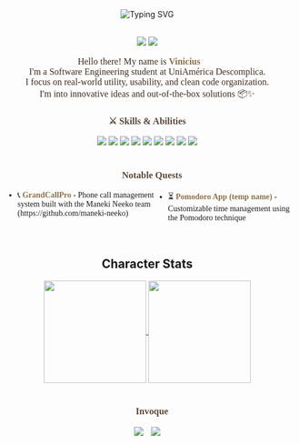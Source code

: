 <div align="center">
  <br><br>

  <!-- Título animado -->
  <img 
  src="https://readme-typing-svg.herokuapp.com?font=Special+Elite&size=26&duration=5000&pause=1000&width=435&lines=Vinicius+%22Fxdf%22+joined+the+party&center=true&vCenter=true&color=F1E0AC&background=00000000" 
  alt="Typing SVG" 
/>

  <br>
  
  <!-- Classe/nível -->
  <img src="https://img.shields.io/badge/Classe-Desenvolvedor%20FullStack-F1E0AC?style=flat-square&logoColor=black&color=8B6F47&labelColor=5A4735" />
  <img src="https://img.shields.io/badge/Nível-3%20-F1E0AC?style=flat-square&logoColor=black&color=8B6F47&labelColor=5A4735" />
  <!-- Texto de introdução - fonte uniformizada -->
  <p style="font-family:'Special Elite', cursive; font-size: 16px; color: #3D2B1F;">
    Hello there! My name is <strong style="color:#8B6F47;">Vinicius</strong> 🧑‍💻<br>
    I'm a Software Engineering student at UniAmérica Descomplica.<br>
    I focus on real-world utility, usability, and clean code organization.<br>
    I'm into innovative ideas and out-of-the-box solutions 📦✨
  </p>
  <!-- Skills -->
<h3 style="font-family:'Special Elite'; color:#5A4735;">⚔️ Skills & Abilities</h3>

<div align="center">
  <!-- Badges de tecnologias -->
  <img src="https://img.shields.io/badge/TypeScript-3178C6?logo=typescript&logoColor=white&style=for-the-badge" />
  <img src="https://img.shields.io/badge/JavaScript-F7DF1E?logo=javascript&logoColor=black&style=for-the-badge" />
  <img src="https://img.shields.io/badge/Node.js-339933?logo=nodedotjs&logoColor=white&style=for-the-badge" />
  <img src="https://img.shields.io/badge/NestJS-E0234E?logo=nestjs&logoColor=white&style=for-the-badge" />
  <img src="https://img.shields.io/badge/Express-000000?logo=express&logoColor=white&style=for-the-badge" />
  <img src="https://img.shields.io/badge/React-61DAFB?logo=react&logoColor=black&style=for-the-badge" />
  <img src="https://img.shields.io/badge/HTML-E34F26?logo=html5&logoColor=white&style=for-the-badge" />
  <img src="https://img.shields.io/badge/SCSS-CC6699?logo=sass&logoColor=white&style=for-the-badge" />
  <img src="https://img.shields.io/badge/CSS-1572B6?logo=css3&logoColor=white&style=for-the-badge" />
</div>

<br>

<!-- Projetos -->
<h3 style="font-family:'Special Elite'; color:#5A4735;">🧭 Notable Quests</h3>

<div align="left"> 
  <ul style="font-family:'Special Elite'; text-align: left; display: flex;">
    <li>📞 <strong style="color:#8B6F47;">GrandCallPro</strong> - Phone call management system built with the Maneki Neeko team (https://github.com/maneki-neeko)</li>
    <li>⏳ <strong style="color:#8B6F47;">Pomodoro App (temp name)</strong> - Customizable time management using the Pomodoro technique</li>
  </ul>
</div>

  <br>
    
  <!-- Linguagens mais usadas -->
  <h2> Character Stats </h2>
  <a href="https://github.com/anuraghazra/github-readme-stats">
    <img align=center height=180 src="https://github-readme-stats-psi-ebon-23.vercel.app/api?username=Fxdf-IV&count_private=true&show_icons=true&theme=github_dark&hide_border=true&title_color=F1F070&icon_color=C0BF5A" />
  </a>

  <a href="https://github.com/anuraghazra/github-readme-stats">
    <img align=center height=180 align=top src="https://github-readme-stats-psi-ebon-23.vercel.app/api/top-langs/?username=Fxdf-IV&count_private=true&theme=github_dark&layout=compact&hide_border=true&title_color=F1F070" />
  </a>
  <br><br>
  
  <!-- Contato -->
  <h3 style="font-family:'Special Elite'; color:#5A4735;"> 🩻 Invoque</h3>

  <img src="https://img.shields.io/badge/E--mail-vinicius--c--santos@outlook.com-8B6F47?style=for-the-badge&logo=microsoftoutlook&logoColor=white&labelColor=5A4735" />
  </pre>
</a>
  </a>

  <a href="https://www.linkedin.com/in/vinicius505/" style="margin-left: 10px;">
    <img src="https://img.shields.io/badge/LinkedIn-0077B5?logo=linkedin&logoColor=white&style=for-the-badge" />
  </a>
</div>
